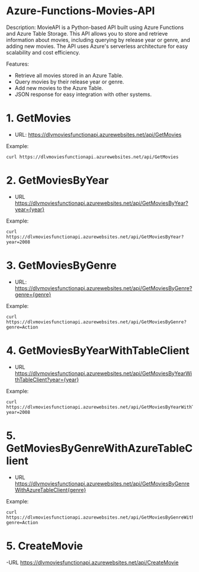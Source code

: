 # Azure-Functions-Movies-API

Description:
MovieAPI is a Python-based API built using Azure Functions and Azure Table Storage. This API allows you to store and retrieve information about movies, including querying by release year or genre, and adding new movies. The API uses Azure's serverless architecture for easy scalability and cost efficiency.

Features: 
- Retrieve all movies stored in an Azure Table.
- Query movies by their release year or genre.
- Add new movies to the Azure Table.
- JSON response for easy integration with other systems.

# 1. GetMovies
- URL: https://dlvmoviesfunctionapi.azurewebsites.net/api/GetMovies

Example: 
```
curl https://dlvmoviesfunctionapi.azurewebsites.net/api/GetMovies
```
# 2. GetMoviesByYear
- URL https://dlvmoviesfunctionapi.azurewebsites.net/api/GetMoviesByYear?year={year}

Example:
```
curl https://dlvmoviesfunctionapi.azurewebsites.net/api/GetMoviesByYear?year=2008
```
# 3. GetMoviesByGenre
- URL: https://dlvmoviesfunctionapi.azurewebsites.net/api/GetMoviesByGenre?genre={genre}

Example:
```
curl https://dlvmoviesfunctionapi.azurewebsites.net/api/GetMoviesByGenre?genre=Action
```
# 4. GetMoviesByYearWithTableClient
- URL https://dlvmoviesfunctionapi.azurewebsites.net/api/GetMoviesByYearWithTableClient?year={year}

Example:
```
curl https://dlvmoviesfunctionapi.azurewebsites.net/api/GetMoviesByYearWithTableClient?year=2008
```
# 5. GetMoviesByGenreWithAzureTableClient
- URL https://dlvmoviesfunctionapi.azurewebsites.net/api/GetMoviesByGenreWithAzureTableClient{genre}

Example:
```
curl https://dlvmoviesfunctionapi.azurewebsites.net/api/GetMoviesByGenreWithAzureTableClient?genre=Action
```
# 5. CreateMovie
-URL https://dlvmoviesfunctionapi.azurewebsites.net/api/CreateMovie
